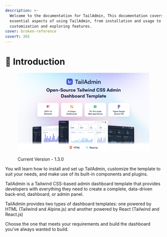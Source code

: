 ```yaml
---
description: >-
  Welcome to the documentation for TailAdmin, This documentation covers all the
  essential aspects of using TailAdmin, from installation and usage to
  customization and exploring features.
cover: broken-reference
coverY: 365
---
```


# 👋 Introduction

<figure><img src=".gitbook/assets/Screen 1 (2).png" alt=""><figcaption><p>Current Version - 1.3.0</p></figcaption></figure>

You will learn how to install and set up TailAdmin, customize the template to suit your needs, and make use of its built-in components and plugins.

TailAdmin is a Tailwind CSS-based admin dashboard template that provides developers with everything they need to create a complete, data-driven back-end, dashboard, or admin panel.&#x20;

TailAdmin provides two types of dashboard templates: one powered by HTML (Tailwind and Alpine.js) and another powered by React (Tailwind and React.js)

Choose the one that meets your requirements and build the dashboard you’ve always wanted to build.
